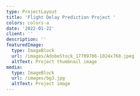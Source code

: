 ```yaml
---
type: ProjectLayout
title: 'Flight Delay Prediction Project '
colors: colors-a
date: '2022-01-22'
client: ''
description: ''
featuredImage:
  type: ImageBlock
  url: /images/AdobeStock_17709706-1024x768.jpeg
  altText: Project thumbnail image
media:
  type: ImageBlock
  url: /images/bg3.jpg
  altText: Project image
---
```

